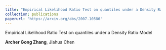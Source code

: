 ```yaml
--- 
title: "Empirical Likelihood Ratio Test on quantiles under a Density Ratio Model" 
collection: publications 
paperurl: 'https://arxiv.org/abs/2007.10586' 
--- 
```


Empirical Likelihood Ratio Test on quantiles under a Density Ratio Model

**Archer Gong Zhang**, Jiahua Chen
